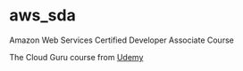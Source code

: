 # aws_sda
Amazon Web Services Certified Developer Associate Course

The Cloud Guru course from [Udemy](https://www.udemy.com/aws-certified-developer-associate/learn/v4/overview)

